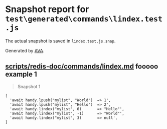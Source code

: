 # Snapshot report for `test\generated\commands\lindex.test.js`

The actual snapshot is saved in `lindex.test.js.snap`.

Generated by [AVA](https://ava.li).

## [scripts/redis-doc/commands/lindex.md](../../../../scripts/redis-doc/commands/lindex.md) fooooo example 1

> Snapshot 1

    [
      'await handy.lpush("mylist", "World")  => 1',
      'await handy.lpush("mylist", "Hello")  => 2',
      'await handy.lindex("mylist", 0)       => "Hello"',
      'await handy.lindex("mylist", -1)      => "World"',
      'await handy.lindex("mylist", 3)       => null',
    ]
